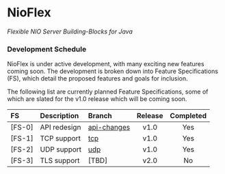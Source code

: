 # NioFlex
*Flexible NIO Server Building-Blocks for Java*

### Development Schedule

NioFlex is under active development, with many exciting new features coming soon. The development
is broken down into Feature Specifications (FS), which detail the proposed features and goals for inclusion.

The following list are currently planned Feature Specifications, some of which are slated for the v1.0 release
which will be coming soon.

| FS       | Description     | Branch   | Release   | Completed |
| :------ | :------------- | :------ | :-------: | :-------: |
| [FS-0] | API redesign    | [api-changes](https://github.com/maheshkhanwalkar/NioFlex/tree/api-changes) | v1.0 | Yes |
| [FS-1] | TCP support | [tcp](https://github.com/maheshkhanwalkar/NioFlex/tree/tcp) | v1.0 | Yes |
| [FS-2] | UDP support | [udp](https://github.com/maheshkhanwalkar/NioFlex/tree/udp) | v1.0 | Yes |
| [FS-3] | TLS support | [TBD]           | v2.0 | No |

